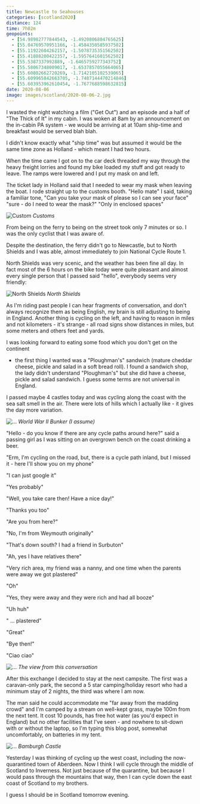 ```yaml
--- 
title: Newcastle to Seahouses
categories: [scotland2020]
distance: 124
time: 7h02m
geopoints: 
  - [54.98982777844543, -1.4920806884765625]
  - [55.04769570951166, -1.4584350585937502]
  - [55.11922604262157, -1.5078735351562502]
  - [55.41888200422357, -1.5957641601562502]
  - [55.5387337992889, -1.6465759277343752]
  - [55.58067348009017, -1.6537857055664065]
  - [55.60802662720269, -1.7142105102539065]
  - [55.609965842663705, -1.7487144470214846]
  - [55.603953962610454, -1.7677688598632815]
date: 2020-08-06
image: images/scotland/2020-08-06-2.jpg
---
```


I wasted the night watching a film ("Get Out") and an episode and a half of
"The Thick of It" in my cabin. I was woken at 8am by an announcement on the
in-cabin PA system - we would be arriving at at 10am ship-time and breakfast
would be served blah blah.

I didn't know exactly what "ship time" was but assumed it would be the same
time zone as Holland - which meant I had two hours.

When the time came I got on to the car deck threaded my way through the heavy
freight lorries and found my bike loaded my stuff and got ready to leave. The
ramps were lowered and I put my mask on and left.

The ticket lady in Holland said that I needed to wear my mask when leaving the
boat. I rode straight up to the customs booth. "Hello mate" I said, taking a
familiar tone, "Can you take your mask of please so I can see your face"
"sure - do I need to wear the mask?" "Only in enclosed spaces"

![Custom](/images/scotland/2020-08-06-1.jpg)
_Customs_

From being on the ferry to being on the street took only 7 minutes or so. I
was the only cyclist that I was aware of.

Despite the destination, the ferry didn't go to Newcastle, but to  North
Shields and I was able, almost immediately to join National Cycle Route 1.

North Shields was very scenic, and the weather has been fine all day. In fact
most of the 6 hours on the bike today were quite pleasant and almost every
single person that I passed said "hello", everybody seems very friendly:

![North Shields](/images/scotland/2020-08-06-2.jpg)
_North Shields_

As I'm riding past people I can hear fragments of conversation, and don't
always recognize them as being English, my brain is still adjusting to being
in England. Another thing is cycling on the left, and having to reason in
miles and not kilometers - it's strange - all road signs show distances in
miles, but some meters and others feet and yards.

I was looking forward to eating some food which you don't get on the continent
- the first thing I wanted was a "Ploughman's" sandwich (mature cheddar cheese,
pickle and salad in a soft bread roll). I found a sandwich shop, the lady
didn't understand "Ploughman's" but she did have a cheese, pickle and salad
sandwich.  I guess some terms are not universal in England.

I passed maybe 4 castles today and was cycling along the coast with the sea
salt smell in the air. There were lots of hills which I actually like - it
gives the day more variation.

![...](/images/scotland/2020-08-06-3.jpg)
_World War II Bunker (I assume)_

"Hello - do you know if there are any cycle paths around here?" said a passing
girl as I was sitting on an overgrown bench on the coast drinking a beer.

"Erm, I'm cycling on the road, but, there is a cycle path inland, but I missed
it - here I'll show you on my phone"

"I can just google it"

"Yes probably"

"Well, you take care then! Have a nice day!"

"Thanks you too"

"Are you from here?"

"No, I'm from Weymouth originally"

"That's down south? I had a friend in Surbuton"

"Ah, yes I have relatives there"

"Very rich area, my friend was a nanny, and one time when the parents were
away we got plastered"

"Oh"

"Yes, they were away and they were rich and had all booze"

"Uh huh"

" ... plastered"

"Great"

"Bye then!"

"Ciao ciao"

![...](/images/scotland/2020-08-06-4.jpg)
_The view from this conversation_

After this exchange I decided to stay at the next campsite. The first was a
caravan-only park, the second a 5 star camping/holiday resort who had a
minimum stay of 2 nights, the third was where I am now.

The man said he could accommodate me "far away from the madding crowd" and I'm
camped by a stream on well-kept grass, maybe 100m from the next tent. It cost
10 pounds, has free hot water (as you'd expect in England) but no other
facilities that I've seen - and nowhere to sit-down with or without the
laptop, so I'm typing this blog post, somewhat uncomfortably, on batteries in
my tent.

![...](/images/scotland/2020-08-06-5.jpg)
_Bamburgh Castle_

Yesterday I was thinking of cycling up the west coast, including the
now-quarantined town of Aberdeen. Now I think I will cycle through the middle
of Scotland to Inverness. Not just because of the quarantine, but because I
would pass through the mountains that way, then I can cycle down the east
coast of Scotland to my brothers.

I guess I should be in Scotland tomorrow evening.
